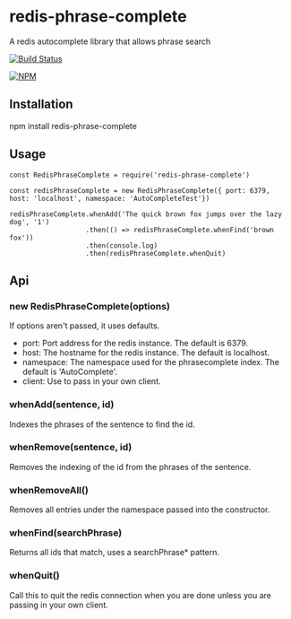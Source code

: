 # redis-phrase-complete
A redis autocomplete library that allows phrase search

[![Build Status](https://travis-ci.org/recipeshelf/redis-phrase-complete.png?branch=master)](https://travis-ci.org/recipeshelf/redis-phrase-complete)

[![NPM](https://nodei.co/npm/redis-phrase-complete.png?downloads=true)](https://www.npmjs.com/package/redis-phrase-complete)

## Installation

npm install redis-phrase-complete

## Usage

```
const RedisPhraseComplete = require('redis-phrase-complete')

const redisPhraseComplete = new RedisPhraseComplete({ port: 6379, host: 'localhost', namespace: 'AutoCompleteTest'})

redisPhraseComplete.whenAdd('The quick brown fox jumps over the lazy dog', '1')
                   .then(() => redisPhraseComplete.whenFind('brown fox'))
                   .then(console.log)
                   .then(redisPhraseComplete.whenQuit)                   
```
## Api

### new RedisPhraseComplete(options)

If options aren't passed, it uses defaults.

- port: Port address for the redis instance. The default is 6379.
- host: The hostname for the redis instance. The default is localhost.
- namespace: The namespace used for the phrasecomplete index. The default is 'AutoComplete'.
- client: Use to pass in your own client.

### whenAdd(sentence, id)

Indexes the phrases of the sentence to find the id.

### whenRemove(sentence, id)

Removes the indexing of the id from the phrases of the sentence.

### whenRemoveAll()

Removes all entries under the namespace passed into the constructor.

### whenFind(searchPhrase)

Returns all ids that match, uses a searchPhrase* pattern.

### whenQuit()

Call this to quit the redis connection when you are done unless you are passing in your own client.
